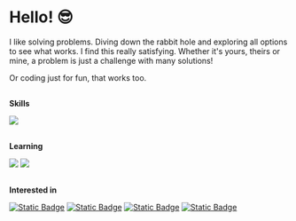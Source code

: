 # Hello! 😎

I like solving problems. Diving down the rabbit hole and exploring all options to see what works. I find this really satisfying. Whether it's yours, theirs or mine, a problem is just a challenge with many solutions!

Or coding just for fun, that works too.

## 
**Skills**

<img src="https://skillicons.dev/icons?i=py,git" />

## 
**Learning**

<img src="https://skillicons.dev/icons?i=ts,js,cs,postgres,mongodb,docker,githubactions" />
<img src="https://skillicons.dev/icons?i=fastapi,dotnet,react,nextjs,nodejs" />

##
**Interested in**

<a href="#">![Static Badge](https://img.shields.io/badge/Software_development-242938)</a> <a href="#">![Static Badge](https://img.shields.io/badge/Backend_technologies-242938)</a> <a href="#">![Static Badge](https://img.shields.io/badge/Automation-242938)</a> <a href="#">![Static Badge](https://img.shields.io/badge/Testing/QA-242938)</a>
